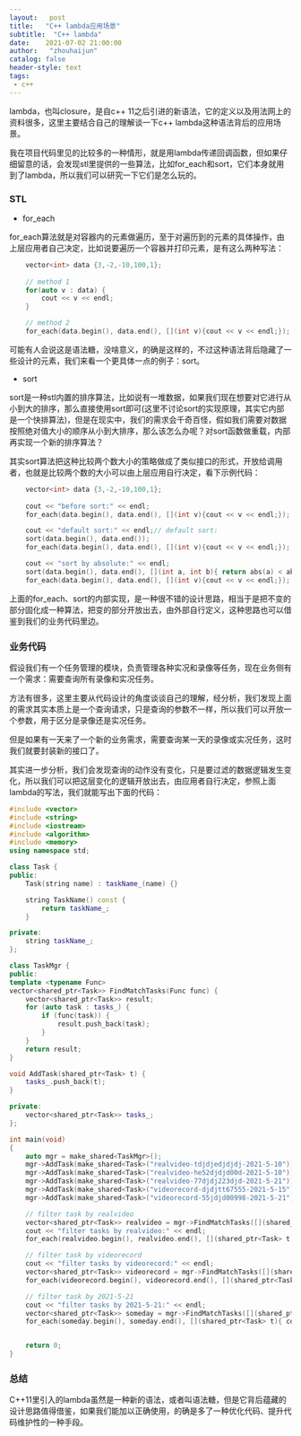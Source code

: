 ```yaml
---
layout:   post
title:   "C++ lambda应用场景"
subtitle:  "C++ lambda"
date:    2021-07-02 21:00:00
author:   "zhouhaijun"
catalog: false
header-style: text
tags:
 - c++
---
```


lambda，也叫closure，是自c++ 11之后引进的新语法，它的定义以及用法网上的资料很多，这里主要结合自己的理解谈一下c++ lambda这种语法背后的应用场景。

我在项目代码里见的比较多的一种情形，就是用lambda传递回调函数，但如果仔细留意的话，会发现stl里提供的一些算法，比如for_each和sort，它们本身就用到了lambda，所以我们可以研究一下它们是怎么玩的。

### STL

- for_each

for_each算法就是对容器内的元素做遍历，至于对遍历到的元素的具体操作，由上层应用者自己决定，比如说要遍历一个容器并打印元素，是有这么两种写法：

```c++
    vector<int> data {3,-2,-10,100,1};
    
    // method 1
    for(auto v : data) {
        cout << v << endl;
    }

    // method 2
    for_each(data.begin(), data.end(), [](int v){cout << v << endl;});
```

可能有人会说这是语法糖，没啥意义，的确是这样的，不过这种语法背后隐藏了一些设计的元素，我们来看一个更具体一点的例子：sort。



- sort

sort是一种stl内置的排序算法，比如说有一堆数据，如果我们现在想要对它进行从小到大的排序，那么直接使用sort即可(这里不讨论sort的实现原理，其实它内部是一个快排算法)，但是在现实中，我们的需求会千奇百怪，假如我们需要对数据按照绝对值大小的顺序从小到大排序，那么该怎么办呢？对sort函数做重载，内部再实现一个新的排序算法？

其实sort算法把这种比较两个数大小的策略做成了类似接口的形式，开放给调用者，也就是比较两个数的大小可以由上层应用自行决定，看下示例代码：

```c++
    vector<int> data {3,-2,-10,100,1};
    
    cout << "before sort:" << endl;
    for_each(data.begin(), data.end(), [](int v){cout << v << endl;});

    cout << "default sort:" << endl;// default sort: 
    sort(data.begin(), data.end());
    for_each(data.begin(), data.end(), [](int v){cout << v << endl;});

    cout << "sort by absolute:" << endl;
    sort(data.begin(), data.end(), [](int a, int b){ return abs(a) < abs(b);});
    for_each(data.begin(), data.end(), [](int v){cout << v << endl;});
```

上面的for_each、sort的内部实现，是一种很不错的设计思路，相当于是把不变的部分固化成一种算法，把变的部分开放出去，由外部自行定义，这种思路也可以借鉴到我们的业务代码里边。



### 业务代码

假设我们有一个任务管理的模块，负责管理各种实况和录像等任务，现在业务侧有一个需求：需要查询所有录像和实况任务。

方法有很多，这里主要从代码设计的角度谈谈自己的理解，经分析，我们发现上面的需求其实本质上是一个查询请求，只是查询的参数不一样，所以我们可以开放一个参数，用于区分是录像还是实况任务。

但是如果有一天来了一个新的业务需求，需要查询某一天的录像或实况任务，这时我们就要封装新的接口了。

其实进一步分析，我们会发现查询的动作没有变化，只是要过滤的数据逻辑发生变化，所以我们可以把这层变化的逻辑开放出去，由应用者自行决定，参照上面lambda的写法，我们就能写出下面的代码：



```c++
#include <vector>
#include <string>
#include <iostream>
#include <algorithm>
#include <memory>
using namespace std;

class Task {
public:
    Task(string name) : taskName_(name) {}

    string TaskName() const {
        return taskName_;
    }

private:
    string taskName_;
};

class TaskMgr {
public:
template <typename Func>
vector<shared_ptr<Task>> FindMatchTasks(Func func) {
    vector<shared_ptr<Task>> result;
    for (auto task : tasks_) {
        if (func(task)) {
            result.push_back(task);
        }
    }
    return result;
}

void AddTask(shared_ptr<Task> t) {
    tasks_.push_back(t);
}

private:
    vector<shared_ptr<Task>> tasks_;
};

int main(void)
{
    auto mgr = make_shared<TaskMgr>();
    mgr->AddTask(make_shared<Task>("realvideo-tdjdjedjdjdj-2021-5-10"));
    mgr->AddTask(make_shared<Task>("realvideo-he52djdjd00d-2021-5-10"));
    mgr->AddTask(make_shared<Task>("realvideo-77djdj223djd-2021-5-21"));
    mgr->AddTask(make_shared<Task>("videorecord-djdjtt67555-2021-5-15"));
    mgr->AddTask(make_shared<Task>("videorecord-55jdjd00998-2021-5-21"));

    // filter task by realvideo
    vector<shared_ptr<Task>> realvideo = mgr->FindMatchTasks([](shared_ptr<Task> t) { return t->TaskName().find("realvideo") != string::npos;});
    cout << "filter tasks by realvideo:" << endl;
    for_each(realvideo.begin(), realvideo.end(), [](shared_ptr<Task> t){ cout << t->TaskName() << endl;});

    // filter task by videorecord
    cout << "filter tasks by videorecord:" << endl;
    vector<shared_ptr<Task>> videorecord = mgr->FindMatchTasks([](shared_ptr<Task> t) { return t->TaskName().find("videorecord") != string::npos;});
    for_each(videorecord.begin(), videorecord.end(), [](shared_ptr<Task> t){ cout << t->TaskName() << endl;});

    // filter task by 2021-5-21
    cout << "filter tasks by 2021-5-21:" << endl;
    vector<shared_ptr<Task>> someday = mgr->FindMatchTasks([](shared_ptr<Task> t) { return t->TaskName().find("2021-5-21") != string::npos;});
    for_each(someday.begin(), someday.end(), [](shared_ptr<Task> t){ cout << t->TaskName() << endl;});


    return 0;
}
```



### 总结

C++11里引入的lambda虽然是一种新的语法，或者叫语法糖，但是它背后蕴藏的设计思路值得借鉴，如果我们能加以正确使用，的确是多了一种优化代码、提升代码维护性的一种手段。
